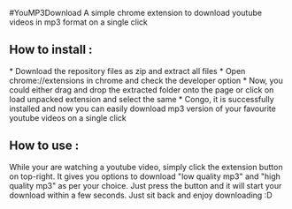 #YouMP3Download
A simple chrome extension to download youtube videos in mp3 format on a single click

<h2>How to install :</h2>
* Download the repository files as zip and extract all files
* Open chrome://extensions in chrome and check the developer option
* Now, you could either drag and drop the extracted folder onto the page or click on load unpacked extension and select the same
* Congo, it is successfully installed and now you can easily download mp3 version of your favourite youtube videos on a single click

<h2>How to use : </h2>
While your are watching a youtube video, simply click the extension button on top-right. It gives you options to download "low quality mp3" and "high quality mp3" as per your choice. Just press the button and it will start your download within a few seconds. Just sit back and enjoy downloading :D
